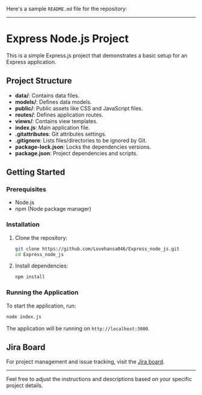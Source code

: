 Here's a sample `README.md` file for the repository:

---

# Express Node.js Project

This is a simple Express.js project that demonstrates a basic setup for an Express application.

## Project Structure

- **data/**: Contains data files.
- **models/**: Defines data models.
- **public/**: Public assets like CSS and JavaScript files.
- **routes/**: Defines application routes.
- **views/**: Contains view templates.
- **index.js**: Main application file.
- **.gitattributes**: Git attributes settings.
- **.gitignore**: Lists files/directories to be ignored by Git.
- **package-lock.json**: Locks the dependencies versions.
- **package.json**: Project dependencies and scripts.

## Getting Started

### Prerequisites

- Node.js
- npm (Node package manager)

### Installation

1. Clone the repository:
    ```bash
    git clone https://github.com/Lovehansa046/Express_node_js.git
    cd Express_node_js
    ```

2. Install dependencies:
    ```bash
    npm install
    ```

### Running the Application

To start the application, run:
```bash
node index.js
```

The application will be running on `http://localhost:3000`.

## Jira Board

For project management and issue tracking, visit the [Jira board]([http://your-jira-board-link](https://lovehansa046.atlassian.net/jira/software/projects/EX/boards/7/timeline)).

---

Feel free to adjust the instructions and descriptions based on your specific project details.
